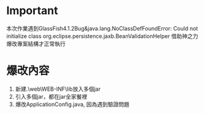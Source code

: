 # Important
本次作業遇到GlassFish4.1.2Bug&java.lang.NoClassDefFoundError: Could not initialize class org.eclipse.persistence.jaxb.BeanValidationHelper
借助神之力爆改專案結構才正常執行
# 爆改內容
1. 新建.\web\WEB-INF\lib放入多個jar
2. 引入多個jar，都在jar全家餐裡
3. 爆改ApplicationConfig.java, 因為遇到驗證問題